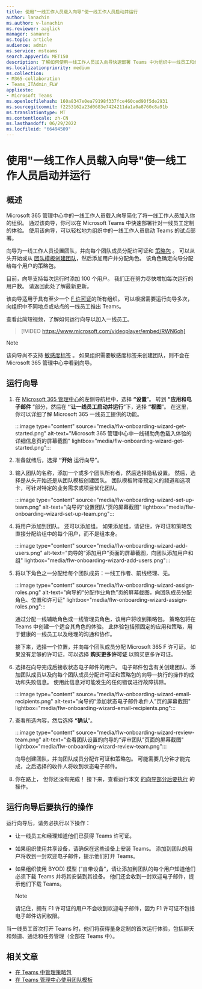 ```yaml
---
title: 使用"一线工作人员载入向导"使一线工作人员启动并运行
author: lanachin
ms.author: v-lanachin
ms.reviewer: aaglick
manager: samanro
ms.topic: article
audience: admin
ms.service: msteams
search.appverid: MET150
description: 了解如何使用一线工作人员加入向导快速部署 Teams 中为组织中一线员工和经理量身定制的体验。
ms.localizationpriority: medium
ms.collection:
- M365-collaboration
- Teams_ITAdmin_FLW
appliesto:
- Microsoft Teams
ms.openlocfilehash: 160a8347e0ea79198f337fce460ced90f5de2931
ms.sourcegitcommit: f2253162a23d0683e7424211da1a0a8760c8a91b
ms.translationtype: MT
ms.contentlocale: zh-CN
ms.lasthandoff: 06/29/2022
ms.locfileid: "66494509"
---
```

# <a name="use-the-frontline-worker-onboarding-wizard-to-get-your-frontline-workforce-up-and-running"></a>使用"一线工作人员载入向导"使一线工作人员启动并运行

## <a name="overview"></a>概述

Microsoft 365 管理中心中的一线工作人员载入向导简化了将一线工作人员加入你的组织。 通过该向导，你可以在 Microsoft Teams 中快速部署针对一线员工定制的体验。 使用该向导，可以轻松地为组织中的一线工作人员启动 Teams 的试点部署。

向导为一线工作人员设置团队，并向每个团队成员分配许可证和 [策略包](manage-policy-packages.md) 。 可以从头开始或从 [团队模板创建团队](get-started-with-teams-templates-in-the-admin-console.md)，然后添加用户并分配角色。 该角色确定向导分配给每个用户的策略包。

目前，向导支持每次运行时添加 100 个用户。 我们正在努力尽快增加每次运行的用户数。 请返回此处了解最新更新。

该向导适用于具有至少一个 [F 许可证](https://www.microsoft.com/microsoft-365/enterprise/frontline)的所有组织。 可以根据需要运行向导多次，向组织中不同地点或站点的一线员工推出 Teams。

查看此简短视频，了解如何运行向导以加入一线员工。

> [!VIDEO https://www.microsoft.com/videoplayer/embed/RWN6oh]

> [!NOTE]
> 该向导尚不支持 [敏感度标签](sensitivity-labels.md) 。 如果组织需要敏感度标签来创建团队，则不会在Microsoft 365 管理中心中看到向导。

## <a name="run-the-wizard"></a>运行向导

1. 在 [Microsoft 365 管理中心](https://admin.microsoft.com/)的左侧导航栏中，选择 **“设置**”。 转到 **“应用和电子邮件** ”部分，然后在 **“让一线员工启动并运行**”下，选择 **“视图**”。 在这里，你可以详细了解 Microsoft 365 一线员工提供的功能。

    :::image type="content" source="media/flw-onboarding-wizard-get-started.png" alt-text="Microsoft 365 管理中心中一线辅助角色载入体验的详细信息页的屏幕截图" lightbox="media/flw-onboarding-wizard-get-started.png":::

2. 准备就绪后，选择 **“开始** 运行向导”。

3. 输入团队的名称，添加一个或多个团队所有者，然后选择隐私设置。 然后，选择是从头开始还是从团队模板创建团队。 团队模板附带预定义的频道和选项卡，可针对特定的业务需求或项目优化团队。

    :::image type="content" source="media/flw-onboarding-wizard-set-up-team.png" alt-text="向导的“设置团队”页的屏幕截图" lightbox="media/flw-onboarding-wizard-set-up-team.png":::

4. 将用户添加到团队。 还可以添加组。 如果添加组，请记住，许可证和策略包直接分配给组中的每个用户，而不是组本身。

    :::image type="content" source="media/flw-onboarding-wizard-add-users.png" alt-text="向导的“添加用户”页面的屏幕截图，向团队添加用户和组" lightbox="media/flw-onboarding-wizard-add-users.png":::

5. 将以下角色之一分配给每个团队成员：一线工作者、前线经理、无。 
  
    :::image type="content" source="media/flw-onboarding-wizard-assign-roles.png" alt-text="向导的“分配作业角色”页的屏幕截图，向团队成员分配角色、位置和许可证" lightbox="media/flw-onboarding-wizard-assign-roles.png":::

    通过分配一线辅助角色或一线管理员角色，该用户将收到策略包。 策略包将在 Teams 中创建一个适合其角色的体验。 此体验包括预固定的应用和策略，用于健康的一线员工以及经理的沟通和协作。

    接下来，选择一个位置，并向每个团队成员分配 Microsoft 365 F 许可证。 如果没有足够的许可证，可以选择 **购买更多许可证** 以购买更多许可证。  

6. 选择在向导完成后接收状态电子邮件的用户。 电子邮件包含有关创建团队、添加团队成员以及向每个团队成员分配许可证和策略包的向导&mdash;执行的操作的成功和失败信息。 使用此信息对可能发生的任何错误进行故障排除。

    :::image type="content" source="media/flw-onboarding-wizard-email-recipients.png" alt-text="向导的“添加状态电子邮件收件人”页的屏幕截图" lightbox="media/flw-onboarding-wizard-email-recipients.png":::

7. 查看所选内容，然后选择 **“确认**”。

    :::image type="content" source="media/flw-onboarding-wizard-review-team.png" alt-text="查看团队设置的向导的“评审团队”页面的屏幕截图" lightbox="media/flw-onboarding-wizard-review-team.png":::

    向导创建团队，并向团队成员分配许可证和策略包。 可能需要几分钟才能完成，之后选择的收件人将收到状态电子邮件。

8. 你在路上， 但你还没有完成！ 接下来，查看运行本文 [的向导部分后要执行](#what-to-do-after-running-the-wizard) 的操作。

## <a name="what-to-do-after-running-the-wizard"></a>运行向导后要执行的操作

运行向导后，请务必执行以下操作：

- 让一线员工和经理知道他们已获得 Teams 许可证。
- 如果组织使用共享设备，请确保在这些设备上安装 Teams。 添加到团队的用户将收到一封欢迎电子邮件，提示他们打开 Teams。
- 如果组织使用 BYOD) 模型 (“自带设备”，请让添加到团队的每个用户知道他们必须下载 Teams 并将其安装到其设备。 他们还会收到一封欢迎电子邮件，提示他们下载 Teams。

    > [!NOTE]
    > 请记住，拥有 F1 许可证的用户不会收到欢迎电子邮件，因为 F1 许可证不包括电子邮件访问权限。  

当一线员工首次打开 Teams 时，他们将获得量身定制的首次运行体验，包括聊天和频道、通话和任务管理（全部在 Teams 中）。

## <a name="related-articles"></a>相关文章

- [在 Teams 中管理策略包](manage-policy-packages.md)
- [在 Teams 管理中心使用团队模板](get-started-with-teams-templates-in-the-admin-console.md)
